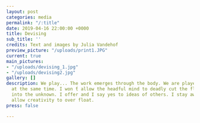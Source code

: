 ```yaml
---
layout: post
categories: media
permalink: "/:title"
date: 2019-04-16 22:00:00 +0000
title: Devising
sub_title: ''
credits: Text and images by Julia Vandehof
preview_picture: "/uploads/print1.JPG"
current: true
main_pictures:
- "/uploads/devising_1.jpg"
- "/uploads/devising2.jpg"
gallery: []
description: We play... The work emerges through the body. We are players and makers
  at the same time. I won ́t allow the headful mind to deadly cut the flow. I step
  into the unknown. I offer and I say yes to ideas of others. I stay awake. ... We
  allow creativity to over float.
press: false

---
```

